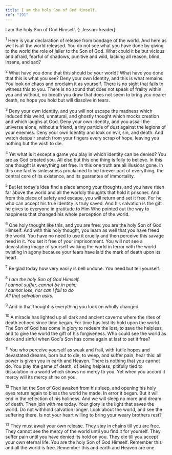 ```yaml
---
title: I am the holy Son of God Himself.
ref: "191"
---
```


I am the holy Son of God Himself.
{: .lesson-header}

<sup>1</sup> Here is your declaration of release from bondage of the
world. And here as well is all the world released. You do not see what
you have done by giving to the world the role of jailer to the Son of
God. What could it be but vicious and afraid, fearful of shadows,
punitive and wild, lacking all reason, blind, insane, and sad?

<sup>2</sup> What have you done that this should be your world? What
have you done that this is what you see? Deny your own Identity, and
this is what remains. You look on chaos and proclaim it as yourself.
There is no sight that fails to witness this to you. There is no sound
that does not speak of frailty within you and without, no breath you
draw that does not seem to bring you nearer death, no hope you hold but
will dissolve in tears.

<sup>3</sup> Deny your own Identity, and you will not escape the madness
which induced this weird, unnatural, and ghostly thought which mocks
creation and which laughs at God. Deny your own Identity, and you assail
the universe alone, without a friend, a tiny particle of dust against
the legions of your enemies. Deny your own Identity and look on evil,
sin, and death. And watch despair snatch from your fingers every scrap
of hope, leaving you nothing but the wish to die.

<sup>4</sup> Yet what is it except a game you play in which identity can
be denied? You are as God created you. All else but this one thing is
folly to believe. In this one thought is everything set free. In this
one truth are all illusions gone. In this one fact is sinlessness
proclaimed to be forever part of everything, the central core of its
existence, and its guarantee of immortality.

<sup>5</sup> But let today's idea find a place among your thoughts, and
you have risen far above the world and all the worldly thoughts that
hold it prisoner. And from this place of safety and escape, you will
return and set it free. For he who can accept his true Identity is truly
saved. And his salvation is the gift he gives to everyone in gratitude
to Him Who pointed out the way to happiness that changed his whole
perception of the world.

<sup>6</sup> One holy thought like this, and you are free: you are the
holy Son of God Himself. And with this holy thought, you learn as well
that you have freed the world. You have no need to use it cruelly and
then perceive this savage need in it. You set it free of your
imprisonment. You will not see a devastating image of yourself walking
the world in terror with the world twisting in agony because your fears
have laid the mark of death upon its heart.

<sup>7</sup> Be glad today how very easily is hell undone. You need but
tell yourself:

<sup>8</sup> *I am the holy Son of God Himself.<br/>
I cannot suffer, cannot be in pain;<br/>
I cannot lose, nor can I fail to do<br/>
All that salvation asks*.

<sup>9</sup> And in that thought is everything you look on wholly
changed.

<sup>10</sup> A miracle has lighted up all dark and ancient caverns
where the rites of death echoed since time began. For time has lost its
hold upon the world. The Son of God has come in glory to redeem the
lost, to save the helpless, and to give the world the gift of his
forgiveness. Who could see the world as dark and sinful when God's Son
has come again at last to set it free?

<sup>11</sup> You who perceive yourself as weak and frail, with futile
hopes and devastated dreams, born but to die, to weep, and suffer pain,
hear this: all power is given you in earth and Heaven. There is nothing
that you cannot do. You play the game of death, of being helpless,
pitifully tied to dissolution in a world which shows no mercy to you.
Yet when you accord it mercy will its mercy shine on you.

<sup>12</sup> Then let the Son of God awaken from his sleep, and opening
his holy eyes return again to bless the world he made. In error it
began. But it will end in the reflection of his holiness. And we will
sleep no more and dream of death. Then join with me today. Your glory is
the light that saves the world. Do not withhold salvation longer. Look
about the world, and see the suffering there. Is not your heart willing
to bring your weary brothers rest?

<sup>13</sup> They must await your own release. They stay in chains till
you are free. They cannot see the mercy of the world until you find it
for yourself. They suffer pain until you have denied its hold on you.
They die till you accept your own eternal life. You are the holy Son of
God Himself. Remember this and all the world is free. Remember this and
earth and Heaven are one.

